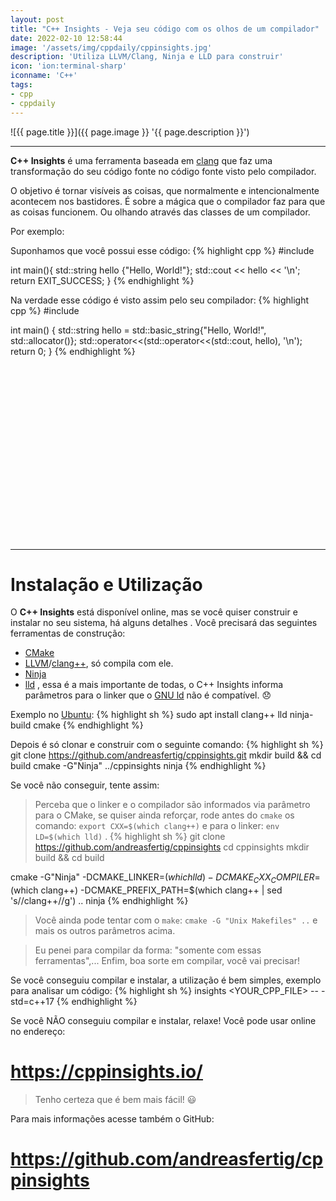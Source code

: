 ```yaml
---
layout: post
title: "C++ Insights - Veja seu código com os olhos de um compilador"
date: 2022-02-10 12:58:44
image: '/assets/img/cppdaily/cppinsights.jpg'
description: 'Utiliza LLVM/Clang, Ninja e LLD para construir'
icon: 'ion:terminal-sharp'
iconname: 'C++'
tags:
- cpp
- cppdaily
---
```


![{{ page.title }}]({{ page.image }} '{{ page.description }}')

---

**C++ Insights** é uma ferramenta baseada em [clang](https://terminalroot.com.br/tags#clang) que faz uma transformação do seu código fonte no código fonte visto pelo compilador.

O objetivo é tornar visíveis as coisas, que normalmente e intencionalmente acontecem nos bastidores. É sobre a mágica que o compilador faz para que as coisas funcionem. Ou olhando através das classes de um compilador.

Por exemplo:

Suponhamos que você possui esse código:
{% highlight cpp %}
#include <iostream>

int main(){
  std::string hello {"Hello, World!"};
  std::cout << hello << '\n';
  return EXIT_SUCCESS;
}
{% endhighlight %}

Na verdade esse código é visto assim pelo seu compilador:
{% highlight cpp %}
#include <iostream>

int main()
{
  std::string hello = std::basic_string<char>{"Hello, World!", std::allocator<char>()};
  std::operator<<(std::operator<<(std::cout, hello), '\n');
  return 0;
}
{% endhighlight %}


<!-- SQUARE - GAMES ROOT -->
<script async src="//pagead2.googlesyndication.com/pagead/js/adsbygoogle.js"></script>
<ins class="adsbygoogle"
style="display:inline-block;width:336px;height:280px"
data-ad-client="ca-pub-2838251107855362"
data-ad-slot="5351066970"></ins>
<script>
(adsbygoogle = window.adsbygoogle || []).push({});
</script>

---

# Instalação e Utilização
O **C++ Insights** está disponível online, mas se você quiser construir e instalar no seu sistema, há alguns detalhes . Você precisará das seguintes ferramentas de construção:
+ [CMake](https://terminalroot.com.br/tags#cmake)
+ [LLVM](https://terminalroot.com.br/tags#llvm)/[clang++](https://terminalroot.com.br/tags#clang), só compila com ele.
+ [Ninja](https://terminalroot.com.br/tags#ninja)
+ [lld]() , essa é a mais importante de todas, o C++ Insights informa parâmetros para o linker que o [GNU ld](https://linux.die.net/man/1/ld) não é compatível. 😞 

Exemplo no [Ubuntu](https://terminalroot.com.br/tags#ubuntu):
{% highlight sh %}
sudo apt install clang++ lld ninja-build cmake
{% endhighlight %}

Depois é só clonar e construir com o seguinte comando:
{% highlight sh %}
git clone https://github.com/andreasfertig/cppinsights.git
mkdir build && cd build
cmake -G"Ninja" ../cppinsights
ninja
{% endhighlight %}

Se você não conseguir, tente assim:
> Perceba que o linker e o compilador são informados via parâmetro para o CMake, se quiser ainda reforçar, rode antes do `cmake` os comando: `export CXX=$(which clang++)` e para o linker: `env LD=$(which lld)` .
{% highlight sh %}
git clone https://github.com/andreasfertig/cppinsights
cd cppinsights
mkdir build && cd build

cmake -G"Ninja" -DCMAKE_LINKER=$(which lld) -DCMAKE_CXX_COMPILER=$(which clang++) -DCMAKE_PREFIX_PATH=$(which clang++ | sed 's/\/clang++//g') ..
ninja
{% endhighlight %}
> Você ainda pode tentar com o `make`: `cmake -G "Unix Makefiles" ..` e mais os outros parâmetros acima.

> Eu penei para compilar da forma: "somente com essas ferramentas",...  Enfim, boa sorte em compilar, você vai precisar!

Se você conseguiu compilar e instalar, a utilização é bem simples, exemplo para analisar um código:
{% highlight sh %}
insights <YOUR_CPP_FILE> -- -std=c++17
{% endhighlight %}

Se você NÃO conseguiu compilar e instalar, relaxe! Você pode usar online no endereço:
# <https://cppinsights.io/>
> Tenho certeza que é bem mais fácil! 😃 

Para mais informações acesse também o GitHub:
# <https://github.com/andreasfertig/cppinsights>

